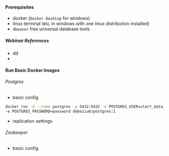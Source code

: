 #### Prerequisites

- docker (`Docker Desktop` for windows)
- linux terminal (`WSL` in windows  with one linux distribution installed)
- `dbeaver` free universal database tools



##### Webinar References 

- dd
-  



#### Run Basic Docker Images

###### Postgres

- basic config

```bash
docker run -d --name postgres -p 5432:5432 -e POSTGRES_USER=start_data_engineer \
-e POSTGRES_PASSWORD=password debezium/postgres:1
```

- replication settings



###### Zookeeper

- basic config 







